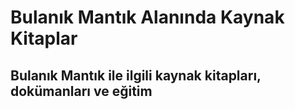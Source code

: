 # Bulanık Mantık Alanında Kaynak Kitaplar

## Bulanık Mantık ile ilgili kaynak kitapları, dokümanları ve eğitim

